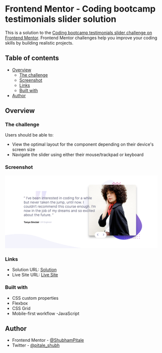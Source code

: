 # Frontend Mentor - Coding bootcamp testimonials slider solution

This is a solution to the [Coding bootcamp testimonials slider challenge on Frontend Mentor](https://www.frontendmentor.io/challenges/coding-bootcamp-testimonials-slider-4FNyLA8JL). Frontend Mentor challenges help you improve your coding skills by building realistic projects.

## Table of contents

- [Overview](#overview)
  - [The challenge](#the-challenge)
  - [Screenshot](#screenshot)
  - [Links](#links)
  - [Built with](#built-with)
- [Author](#author)

## Overview

### The challenge

Users should be able to:

- View the optimal layout for the component depending on their device's screen size
- Navigate the slider using either their mouse/trackpad or keyboard

### Screenshot

![](./images/Screenshot.png)

### Links

- Solution URL: [Solution](https://www.frontendmentor.io/solutions/testimonials-slider-with-html-css-and-javascript-eI4sLyTC7)
- Live Site URL: [Live Site](https://sdp-testimonials.netlify.app/)

### Built with

- CSS custom properties
- Flexbox
- CSS Grid
- Mobile-first workflow
  -JavaScript

## Author

- Frontend Mentor - [@ShubhamPitale](https://www.frontendmentor.io/profile/ShubhamPitale)
- Twitter - [@pitale_shubh](https://twitter.com/pitale_shubh)
